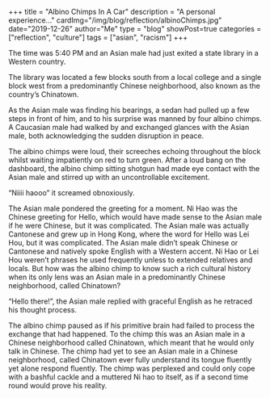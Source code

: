 +++
title = "Albino Chimps In A Car"
description = "A personal experience..."
cardImg="/img/blog/reflection/albinoChimps.jpg"
date="2019-12-26"
author="Me"
type = "blog"
showPost=true
categories = ["reflection", "culture"]
tags = ["asian", "racism"]
+++

The time was 5:40 PM and an Asian male had just exited a state library in a Western country.

The library was located a few blocks south from a local college and a single block west from a predominantly Chinese neighborhood, also known as the country’s Chinatown.

As the Asian male was finding his bearings, a sedan had pulled up a few steps in front of him, and to his surprise was manned by four albino chimps. A Caucasian male had walked by and exchanged glances with the Asian male, both acknowledging the sudden disruption in peace.

The albino chimps were loud, their screeches echoing throughout the block whilst waiting impatiently on red to turn green. After a loud bang on the dashboard, the albino chimp sitting shotgun had made eye contact with the Asian male and stirred up with an uncontrollable excitement.

“Niiii haooo” it screamed obnoxiously.

The Asian male pondered the greeting for a moment. Ni Hao was the Chinese greeting for Hello, which would have made sense to the Asian male if he were Chinese, but it was complicated. The Asian male was actually Cantonese and grew up in Hong Kong, where the word for Hello was Lei Hou, but it was complicated. The Asian male didn’t speak Chinese or Cantonese and natively spoke English with a Western accent. Ni Hao or Lei Hou weren’t phrases he used frequently unless to extended relatives and locals. But how was the albino chimp to know such a rich cultural history when its only lens was an Asian male in a predominantly Chinese neighborhood, called Chinatown?

“Hello there!”, the Asian male replied with graceful English as he retraced his thought process.

The albino chimp paused as if his primitive brain had failed to process the exchange that had happened. To the chimp this was an Asian male in a Chinese neighborhood called Chinatown, which meant that he would only talk in Chinese. The chimp had yet to see an Asian male in a Chinese neighborhood, called Chinatown ever fully understand its tongue fluently yet alone respond fluently. The chimp was perplexed and could only cope with a bashful cackle and a muttered Ni hao to itself, as if a second time round would prove his reality.
